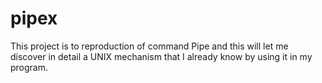 # pipex
This project is to reproduction of command Pipe and this will let me discover in detail a UNIX mechanism that I already know by using it in my program.
